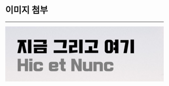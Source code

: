 # 이미지 첨부
---
![미니맘바의 블로그](https://github.com/ycpiglet/PracticeGit/blob/main/%EC%BA%A1%EC%B2%98.JPG)
